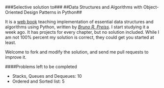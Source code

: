 ###Selective solution to###
##Data Structures and Algorithms with Object-Oriented Design Patterns in Python##

It is a [web book](http://www.brpreiss.com/books/opus7/html/book.html) teaching implementation of 
essential data structures and algorithms using Python, written by [*Bruno R. Preiss*](http://www.brpreiss.com).
I start studying it a week ago. It has projects for every chapter, but no solution included. 
While I am not 100% percent my solution is correct, they could get you started at least.

Welcome to fork and modify the solution, and send me pull requests to improve it.

####Problems left to be completed
- Stacks, Queues and Dequeues: 10
- Ordered and Sorted list: 5
